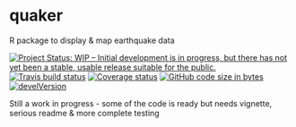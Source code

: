 # quaker
R package to display &amp; map earthquake data

[![Project Status: WIP – Initial development is in progress, but there has not yet been a stable, usable release suitable for the public.](http://www.repostatus.org/badges/latest/wip.svg)](http://www.repostatus.org/#wip)
[![Travis build status](https://travis-ci.org/jrwalker-projects/quaker.svg?branch=master)](https://travis-ci.org/jrwalker-projects/quaker)
[![Coverage status](https://codecov.io/gh/jrwalker-projects/quaker/branch/master/graph/badge.svg)](https://codecov.io/github/jrwalker-projects/quaker?branch=master)
[![GitHub code size in bytes](https://img.shields.io/github/languages/code-size/badges/shields.svg)]()
[![develVersion](https://img.shields.io/badge/devel%20version-0.1.0-blue.svg?style=flat)](https://github.com/jrwalker-projects/quaker)


Still a work in progress - some of the code is ready but needs vignette, serious readme & more complete testing
